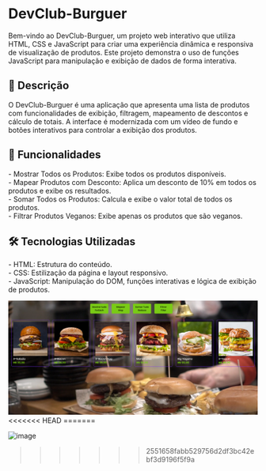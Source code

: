 <h1>DevClub-Burguer</h1>

<p>Bem-vindo ao DevClub-Burguer, um projeto web interativo que utiliza HTML, CSS e JavaScript para criar uma experiência dinâmica e responsiva de visualização de produtos. Este projeto demonstra o uso de funções JavaScript para manipulação e exibição de dados de forma interativa.</p>

<h2>📜 Descrição</h2>

<p>O DevClub-Burguer é uma aplicação que apresenta uma lista de produtos com funcionalidades de exibição, filtragem, mapeamento de descontos e cálculo de totais. A interface é modernizada com um vídeo de fundo e botões interativos para controlar a exibição dos produtos.</p>

<h2>🚀 Funcionalidades</h2>

<p> 
- Mostrar Todos os Produtos: Exibe todos os produtos disponíveis.
  <br>
- Mapear Produtos com Desconto: Aplica um desconto de 10% em todos os produtos e exibe os resultados.
  <br>
- Somar Todos os Produtos: Calcula e exibe o valor total de todos os produtos.
  <br>
- Filtrar Produtos Veganos: Exibe apenas os produtos que são veganos.
</p>

<h2>🛠 Tecnologias Utilizadas</h2>
<p>
- HTML: Estrutura do conteúdo.
  <br>
- CSS: Estilização da página e layout responsivo.
  <br>
- JavaScript: Manipulação do DOM, funções interativas e lógica de exibição de produtos.
</p>

<img src="./assets/Imagem README.png" alt="img-projeto">
<<<<<<< HEAD
=======

![image](https://github.com/user-attachments/assets/861fac31-efc7-45de-9145-0d24670a3c09)

>>>>>>> 2551658fabb529756d2df3bc42ebf3d9196f5f9a
